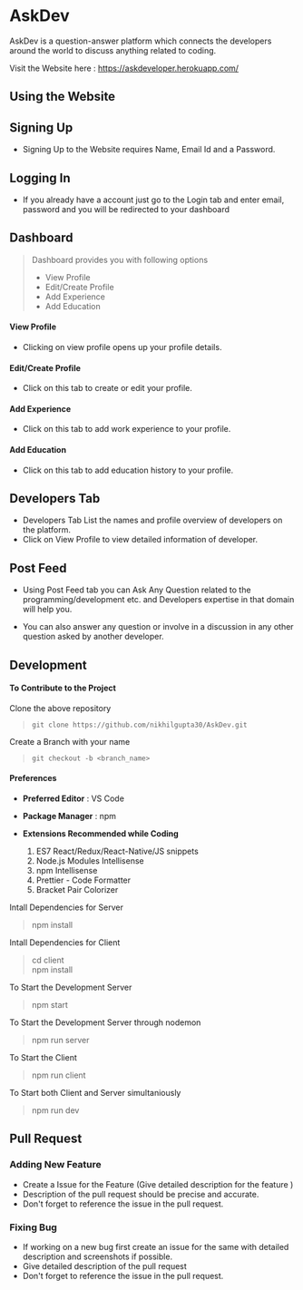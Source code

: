 # AskDev

AskDev is a question-answer platform which connects the developers around the world to discuss anything related to coding.

Visit the Website here : https://askdeveloper.herokuapp.com/


## **Using the Website**

## Signing Up
- Signing Up to the Website requires Name, Email Id and a Password.

## Logging In
- If you already have a account just go to the Login tab and enter email, password and you will be redirected to your dashboard

## Dashboard
>Dashboard provides you with following options
> - View Profile
> - Edit/Create Profile
> - Add Experience
> - Add Education 

#### View Profile
- Clicking on view profile opens up your profile details.

#### Edit/Create Profile
- Click on this tab to create or edit your profile.

#### Add Experience
- Click on this tab to add work experience to your profile.

#### Add Education
- Click on this tab to add education history to your profile.

## Developers Tab
- Developers Tab List the names and profile overview of developers on the platform. 
- Click on View Profile to view detailed information of developer.

## Post Feed
- Using Post Feed tab you can Ask Any Question related to the programming/development etc. and Developers expertise in that domain will help you.

- You can also answer any question or involve in a discussion in any other question asked by another developer.

## **Development**

#### To Contribute to the Project 

Clone the above repository

> `git clone https://github.com/nikhilgupta30/AskDev.git`

Create a Branch with your name

> `git checkout -b <branch_name>`

#### Preferences 

- **Preferred Editor** : VS Code

- **Package Manager** : npm

- **Extensions Recommended while Coding**
  1. ES7 React/Redux/React-Native/JS snippets
  2. Node.js Modules Intellisense
  3. npm Intellisense
  4. Prettier - Code Formatter
  5. Bracket Pair Colorizer

Intall Dependencies for Server
> npm install

Intall Dependencies for Client
> cd client<br>npm install

To Start the Development Server
> npm start

To Start the Development Server through nodemon
> npm run server

To Start the Client
> npm run client

To Start both Client and Server simultaniously
> npm run dev

## **Pull Request**
### Adding New Feature
- Create a Issue for the Feature (Give detailed description for the feature )
- Description of the pull request should be precise and accurate.
- Don't forget to reference the issue in the pull request.

### Fixing Bug
- If working on a new bug first create an issue for the same with detailed description and screenshots if possible.
- Give detailed description of the pull request
- Don't forget to reference the issue in the pull request.
